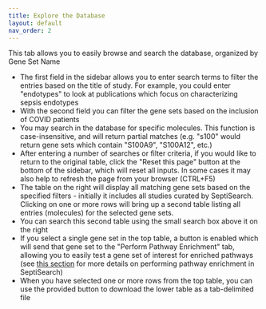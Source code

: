 ```yaml
---
title: Explore the Database
layout: default
nav_order: 2
---
```


This tab allows you to easily browse and search the database, organized by Gene
Set Name

- The first field in the sidebar allows you to enter search terms to filter the
  entries based on the title of study. For example, you could enter
  "endotypes" to look at publications which focus on characterizing sepsis
  endotypes
- With the second field you can filter the gene sets based on the inclusion of 
  COVID patients  
- You may search in the database for specific molecules. This function is
  case-insensitive, and will return partial matches (e.g. "s100" would return 
  gene sets which contain "S100A9", "S100A12", etc.)  
- After entering a number of searches or filter criteria, if you would like to
  return to the original table, click the "Reset this page" button at the
  bottom of the sidebar, which will reset all inputs. In some cases it may also
  help to refresh the page from your browser (CTRL+F5)  
- The table on the right will display all matching gene sets based on the
  specified filters - initially it includes all studies curated by SeptiSearch.
  Clicking on one or more rows will bring up a second table listing all entries
  (molecules) for the selected gene sets.
- You can search this second table using the small search box above it on the
  right
- If you select a single gene set in the top table, a button is enabled which
  will send that gene set to the "Perform Pathway Enrichment" tab, allowing you
  to easily test a gene set of interest for enriched pathways (see
  [this section](#perform-pathway-enrichment) for more details on performing
  pathway enrichment in SeptiSearch)
- When you have selected one or more rows from the top table, you can use the
  provided button to download the lower table as a tab-delimited file
